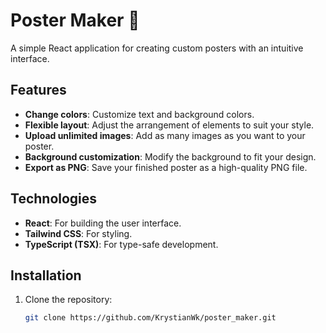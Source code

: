 # Poster Maker 🎨

A simple React application for creating custom posters with an intuitive interface.

## Features

- **Change colors**: Customize text and background colors.
- **Flexible layout**: Adjust the arrangement of elements to suit your style.
- **Upload unlimited images**: Add as many images as you want to your poster.
- **Background customization**: Modify the background to fit your design.
- **Export as PNG**: Save your finished poster as a high-quality PNG file.

## Technologies

- **React**: For building the user interface.
- **Tailwind CSS**: For styling.
- **TypeScript (TSX)**: For type-safe development.

## Installation

1. Clone the repository:
   ```bash
   git clone https://github.com/KrystianWk/poster_maker.git
   ```
